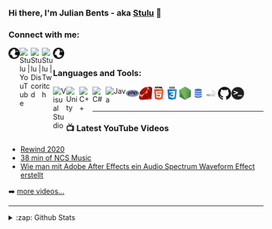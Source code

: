 ### Hi there, I'm Julian Bents - aka [Stulu][website] 👋




### Connect with me:

[<img align="left" alt="Stulu" width="22px" src="https://raw.githubusercontent.com/iconic/open-iconic/master/svg/globe.svg" />][website]
[<img align="left" alt="Stulu | YouTube" width="22px" src="https://cdn.jsdelivr.net/npm/simple-icons@v3/icons/youtube.svg" />][youtube]
[<img align="left" alt="Stulu | Discord" width="22px" src="https://cdn.jsdelivr.net/npm/simple-icons@v3/icons/discord.svg" />][discord]
[<img align="left" alt="Stulu | Twitch" width="22px" src="https://cdn.jsdelivr.net/npm/simple-icons@v3/icons/twitch.svg" />][twitch]
[<img align="left" alt="Stulu | Sololearn" width="22px" src="https://raw.githubusercontent.com/iconic/open-iconic/master/svg/globe.svg" />][sololearn]
<!-- [<img align="left" alt="codeSTACKr | Instagram" width="22px" src="https://cdn.jsdelivr.net/npm/simple-icons@v3/icons/instagram.svg" />][instagram] -->

<br />

### Languages and Tools:

<img align="left" alt="Visual Studio" width="26px" src="https://seeklogo.com/images/V/visual-studio-logo-14F95CF819-seeklogo.com.png" />
<img align="left" alt="Unity" width="26px" src="https://seeklogo.com/images/U/unity-logo-988A22E703-seeklogo.com.png" />
<img align="left" alt="C++" width="26px" src="https://cdn.worldvectorlogo.com/logos/c.svg" />
<img align="left" alt="C#" width="26px" src="https://www.brandeps.com/logo-download/C/C-Sharp-logo-vector-01.svg" />
<img align="left" alt="Java" width="40px" src="https://seeklogo.com/images/J/java-logo-41D4155FC3-seeklogo.com.png" />
<img align="left" alt="PHP" width="26px" src="https://raw.githubusercontent.com/github/explore/80688e429a7d4ef2fca1e82350fe8e3517d3494d/topics/php/php.png" />
<img align="left" alt="Ruby" width="26px" src="https://raw.githubusercontent.com/github/explore/80688e429a7d4ef2fca1e82350fe8e3517d3494d/topics/ruby/ruby.png" />
<img align="left" alt="HTML5" width="26px" src="https://raw.githubusercontent.com/github/explore/80688e429a7d4ef2fca1e82350fe8e3517d3494d/topics/html/html.png" />
<img align="left" alt="CSS3" width="26px" src="https://raw.githubusercontent.com/github/explore/80688e429a7d4ef2fca1e82350fe8e3517d3494d/topics/css/css.png" />
<img align="left" alt="Node.js" width="26px" src="https://raw.githubusercontent.com/github/explore/80688e429a7d4ef2fca1e82350fe8e3517d3494d/topics/nodejs/nodejs.png" />
<img align="left" alt="SQL" width="26px" src="https://raw.githubusercontent.com/github/explore/80688e429a7d4ef2fca1e82350fe8e3517d3494d/topics/sql/sql.png" />
<img align="left" alt="MySQL" width="26px" src="https://raw.githubusercontent.com/github/explore/80688e429a7d4ef2fca1e82350fe8e3517d3494d/topics/mysql/mysql.png" />
<img align="left" alt="GitHub" width="26px" src="https://raw.githubusercontent.com/github/explore/78df643247d429f6cc873026c0622819ad797942/topics/github/github.png" />
<img align="left" alt="Terminal" width="26px" src="https://raw.githubusercontent.com/github/explore/80688e429a7d4ef2fca1e82350fe8e3517d3494d/topics/terminal/terminal.png" />

<br />
<br />

---

### 📺 Latest YouTube Videos

<!-- YOUTUBE:START -->
- [Rewind 2020](https://www.youtube.com/watch?v=xq96Pb2yLdU)
- [38 min of NCS Music](https://www.youtube.com/watch?v=FEoEvSmtmPQ)
- [Wie man mit Adobe After Effects ein Audio Spectrum Waveform Effect erstellt](https://www.youtube.com/watch?v=UAtuUby2HaI)
<!-- YOUTUBE:END -->

➡️ [more videos...](https://www.youtube.com/channel/UCr_Rjcub4u1K99PrCR4ODUA)

---


<details>
  <summary>:zap: Github Stats</summary>

  <img align="left" alt="Stulu's Github Stats" src="https://github-readme-stats.vercel.app/api?username=stulu08" />

</details>

[website]: https://derstulu.wixsite.com/website
[youtube]: https://www.youtube.com/channel/UCr_Rjcub4u1K99PrCR4ODUA
[discord]: https://discord.gg/6kej26V
[twitch]: https://www.twitch.tv/stulu08
[sololearn]: https://www.sololearn.com/Profile/12945216
<!--stackedit_data:
eyJoaXN0b3J5IjpbMTYyNzU5Njk3MF19
-->